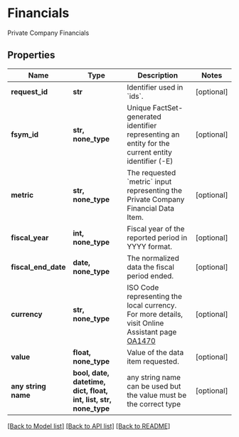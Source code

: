 # Financials

Private Company Financials

## Properties
Name | Type | Description | Notes
------------ | ------------- | ------------- | -------------
**request_id** | **str** | Identifier used in &#x60;ids&#x60;. | [optional] 
**fsym_id** | **str, none_type** | Unique FactSet-generated identifier representing an entity for the current entity identifier (-E) | [optional] 
**metric** | **str, none_type** | The requested &#x60;metric&#x60; input representing the Private Company Financial Data Item. | [optional] 
**fiscal_year** | **int, none_type** | Fiscal year of the reported period in YYYY format. | [optional] 
**fiscal_end_date** | **date, none_type** | The normalized data the fiscal period ended. | [optional] 
**currency** | **str, none_type** | ISO Code representing the local currency. For more details,  visit Online Assistant page [OA1470](https://my.apps.factset.com/oa/pages/1470)  | [optional] 
**value** | **float, none_type** | Value of the data item requested. | [optional] 
**any string name** | **bool, date, datetime, dict, float, int, list, str, none_type** | any string name can be used but the value must be the correct type | [optional]

[[Back to Model list]](../README.md#documentation-for-models) [[Back to API list]](../README.md#documentation-for-api-endpoints) [[Back to README]](../README.md)


